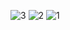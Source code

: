 ![3](https://github.com/jjosekk/jscore-4.4.9/assets/138682025/72198bd3-2275-410c-9585-4cfff9252f4c)
![2](https://github.com/jjosekk/jscore-4.4.9/assets/138682025/1652558a-adf4-4ad5-82c9-3fc7e9a737a7)
![1](https://github.com/jjosekk/jscore-4.4.9/assets/138682025/816ec0f9-0daf-446f-a4cb-7c12a07fb085)
